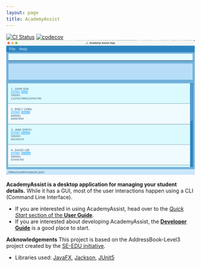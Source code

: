 ```yaml
---
layout: page
title: AcademyAssist
---
```


[![CI Status](https://github.com/AY2425S1-CS2103T-W11-3/tp/workflows/Java%20CI/badge.svg)](https://github.com/AY2425S1-CS2103T-W11-3/tp/actions)
[![codecov](https://codecov.io/gh/AY2425S1-CS2103T-W11-3/tp/graph/badge.svg?token=QVD7ELWRCB)](https://codecov.io/gh/AY2425S1-CS2103T-W11-3/tp)
![Ui](images/Ui.png)

**AcademyAssist is a desktop application for managing your student details.** While it has a GUI, most of the user interactions happen using a CLI (Command Line Interface).

* If you are interested in using AcademyAssist, head over to the [_Quick Start_ section of the **User Guide**](UserGuide.html#quick-start).
* If you are interested about developing AcademyAssist, the [**Developer Guide**](DeveloperGuide.html) is a good place to start.


**Acknowledgements**
This project is based on the AddressBook-Level3 project created by the [SE-EDU initiative](https://se-education.org).

* Libraries used: [JavaFX](https://openjfx.io/), [Jackson](https://github.com/FasterXML/jackson), [JUnit5](https://github.com/junit-team/junit5)
